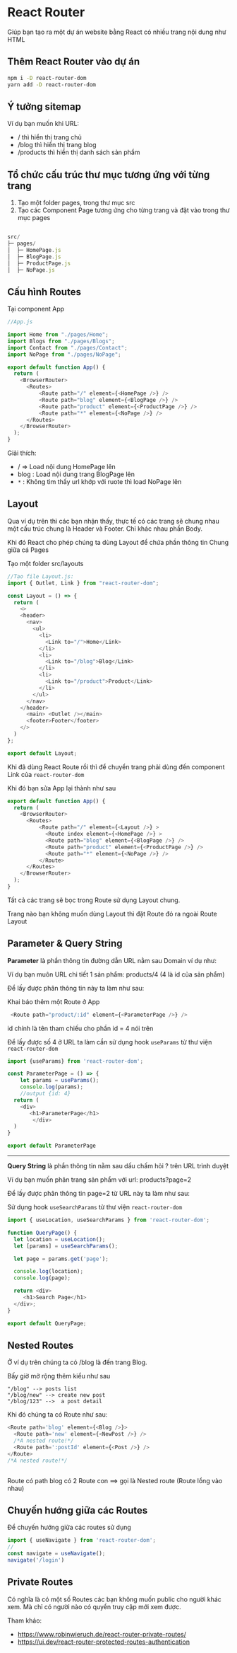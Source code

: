 # React Router

Giúp bạn tạo ra một dự án website bằng React có nhiều trang nội dung như HTML

## Thêm React Router vào dự án

```bash
npm i -D react-router-dom
yarn add -D react-router-dom
```

## Ý tưởng sitemap

Ví dụ bạn muốn khi URL:

* / thì hiển thị trang chủ
* /blog thì hiển thị trang blog
* /products thì hiển thị danh sách sản phẩm


## Tổ chức cấu trúc thư mục tương ứng với từng trang


1. Tạo một folder pages, trong thư mục src
2. Tạo các Component Page tương ứng cho từng trang và đặt vào trong thư mục pages

```js

src/
├─ pages/
│  ├─ HomePage.js
│  ├─ BlogPage.js
│  ├─ ProductPage.js
│  ├─ NoPage.js

```

## Cấu hình Routes

Tại component App

```js
//App.js

import Home from "./pages/Home";
import Blogs from "./pages/Blogs";
import Contact from "./pages/Contact";
import NoPage from "./pages/NoPage";

export default function App() {
  return (
    <BrowserRouter>
      <Routes>
          <Route path="/" element={<HomePage />} />
          <Route path="blog" element={<BlogPage />} />
          <Route path="product" element={<ProductPage />} />
          <Route path="*" element={<NoPage />} />
      </Routes>
    </BrowserRouter>
  );
}

```
Giải thích:

* / => Load nội dung HomePage lên
* blog : Load nội dung trang BlogPage lên
*  `*` : Không tìm thấy url khớp với ruote thì load NoPage lên



## Layout

Qua ví dụ trên thì các bạn nhận thấy, thực tế có các trang sẽ chung nhau một cấu trúc chung là Header và Footer. Chỉ khác nhau phần Body.

Khi đó React cho phép chúng ta dùng Layout để chứa phần thông tin Chung giữa cá Pages

Tạo một folder src/layouts

```js
//Tạo file Layout.js:
import { Outlet, Link } from "react-router-dom";

const Layout = () => {
  return (
    <>
    <header>
      <nav>
        <ul>
          <li>
            <Link to="/">Home</Link>
          </li>
          <li>
            <Link to="/blog">Blog</Link>
          </li>
          <li>
            <Link to="/product">Product</Link>
          </li>
        </ul>
      </nav>
    </header>
      <main> <Outlet /></main>
      <footer>Footer</footer>
    </>
  )
};

export default Layout;
```

Khi đã dùng React Route rồi thì để chuyển trang phải dùng đến component Link của `react-router-dom`

Khi đó bạn sửa App lại thành như sau

```js
export default function App() {
  return (
    <BrowserRouter>
      <Routes>
          <Route path="/" element={<Layout />} >
            <Route index element={<HomePage />} >
            <Route path="blog" element={<BlogPage />} />
            <Route path="product" element={<ProductPage />} />
            <Route path="*" element={<NoPage />} />
          </Route>
      </Routes>
    </BrowserRouter>
  );
}
```
Tất cả các trang sẽ bọc trong Route sử dụng Layout chung.

Trang nào bạn không muốn dùng Layout thì đặt Route đó ra ngoài Route Layout


## Parameter & Query String

**Parameter** là phần thông tin đường dẫn URL nằm sau Domain ví dụ như:

Ví dụ bạn muôn URL chi tiết 1 sản phẩm: products/4 (4 là id của sản phẩm)

Để lấy được phân thông tin này ta làm như sau:

Khai báo thêm một Route ở App

```js
 <Route path="product/:id" element={<ParameterPage />} />
```

id chính là tên tham chiếu cho phần id = 4 nói trên

Để lấy được số 4 ở URL ta làm cần sử dụng hook `useParams` từ thư viện `react-router-dom`

```js
import {useParams} from 'react-router-dom';

const ParameterPage = () => {
    let params = useParams();
    console.log(params);
    //output {id: 4}
  return (
    <div>
       <h1>ParameterPage</h1>
        </div>
  )
}

export default ParameterPage
```


---

**Query String** là phần thông tin nằm sau dấu chấm hỏi ? trên URL trình duyệt

Ví dụ bạn muốn phân trang sản phẩm với url: products?page=2

Để lấy được phân thông tin page=2 từ URL này ta làm như sau:


Sử dụng hook `useSearchParams` từ thư viện `react-router-dom`


```js
import { useLocation, useSearchParams } from 'react-router-dom';

function QueryPage() {
  let location = useLocation();
  let [params] = useSearchParams();

  let page = params.get('page');

  console.log(location);
  console.log(page);

  return <div>
     <h1>Search Page</h1>
  </div>;
}

export default QueryPage;
```

## Nested Routes

Ở ví dụ trên chúng ta có /blog là đến trang Blog.

Bấy giờ mở rộng thêm kiểu như sau

```code
"/blog" --> posts list
"/blog/new" --> create new post
"/blog/123" -->  a post detail
```

Khi đó chúng ta có Route như sau: 

```js
<Route path='blog' element={<Blog />}>
  <Route path='new' element={<NewPost />} />
  /*A nested route!*/
  <Route path=':postId' element={<Post />} />  
</Route>
/*A nested route!*/
               
```

Route có path blog có 2 Route con ==> gọi là Nested route (Route lồng vào nhau)

## Chuyến hướng giữa các Routes

Để chuyến hướng giữa các routes sử dụng

```js
import { useNavigate } from 'react-router-dom';
//
const navigate = useNavigate();
navigate('/login')
```


## Private Routes

Có nghĩa là có một số Routes các bạn không muốn public cho người khác xem. Mà chỉ có người nào có quyền truy cập mới xem được.

Tham khảo: 

* <https://www.robinwieruch.de/react-router-private-routes/>
* <https://ui.dev/react-router-protected-routes-authentication>